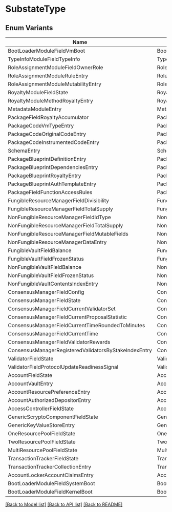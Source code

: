 # SubstateType

## Enum Variants

| Name | Value |
|---- | -----|
| BootLoaderModuleFieldVmBoot | BootLoaderModuleFieldVmBoot |
| TypeInfoModuleFieldTypeInfo | TypeInfoModuleFieldTypeInfo |
| RoleAssignmentModuleFieldOwnerRole | RoleAssignmentModuleFieldOwnerRole |
| RoleAssignmentModuleRuleEntry | RoleAssignmentModuleRuleEntry |
| RoleAssignmentModuleMutabilityEntry | RoleAssignmentModuleMutabilityEntry |
| RoyaltyModuleFieldState | RoyaltyModuleFieldState |
| RoyaltyModuleMethodRoyaltyEntry | RoyaltyModuleMethodRoyaltyEntry |
| MetadataModuleEntry | MetadataModuleEntry |
| PackageFieldRoyaltyAccumulator | PackageFieldRoyaltyAccumulator |
| PackageCodeVmTypeEntry | PackageCodeVmTypeEntry |
| PackageCodeOriginalCodeEntry | PackageCodeOriginalCodeEntry |
| PackageCodeInstrumentedCodeEntry | PackageCodeInstrumentedCodeEntry |
| SchemaEntry | SchemaEntry |
| PackageBlueprintDefinitionEntry | PackageBlueprintDefinitionEntry |
| PackageBlueprintDependenciesEntry | PackageBlueprintDependenciesEntry |
| PackageBlueprintRoyaltyEntry | PackageBlueprintRoyaltyEntry |
| PackageBlueprintAuthTemplateEntry | PackageBlueprintAuthTemplateEntry |
| PackageFieldFunctionAccessRules | PackageFieldFunctionAccessRules |
| FungibleResourceManagerFieldDivisibility | FungibleResourceManagerFieldDivisibility |
| FungibleResourceManagerFieldTotalSupply | FungibleResourceManagerFieldTotalSupply |
| NonFungibleResourceManagerFieldIdType | NonFungibleResourceManagerFieldIdType |
| NonFungibleResourceManagerFieldTotalSupply | NonFungibleResourceManagerFieldTotalSupply |
| NonFungibleResourceManagerFieldMutableFields | NonFungibleResourceManagerFieldMutableFields |
| NonFungibleResourceManagerDataEntry | NonFungibleResourceManagerDataEntry |
| FungibleVaultFieldBalance | FungibleVaultFieldBalance |
| FungibleVaultFieldFrozenStatus | FungibleVaultFieldFrozenStatus |
| NonFungibleVaultFieldBalance | NonFungibleVaultFieldBalance |
| NonFungibleVaultFieldFrozenStatus | NonFungibleVaultFieldFrozenStatus |
| NonFungibleVaultContentsIndexEntry | NonFungibleVaultContentsIndexEntry |
| ConsensusManagerFieldConfig | ConsensusManagerFieldConfig |
| ConsensusManagerFieldState | ConsensusManagerFieldState |
| ConsensusManagerFieldCurrentValidatorSet | ConsensusManagerFieldCurrentValidatorSet |
| ConsensusManagerFieldCurrentProposalStatistic | ConsensusManagerFieldCurrentProposalStatistic |
| ConsensusManagerFieldCurrentTimeRoundedToMinutes | ConsensusManagerFieldCurrentTimeRoundedToMinutes |
| ConsensusManagerFieldCurrentTime | ConsensusManagerFieldCurrentTime |
| ConsensusManagerFieldValidatorRewards | ConsensusManagerFieldValidatorRewards |
| ConsensusManagerRegisteredValidatorsByStakeIndexEntry | ConsensusManagerRegisteredValidatorsByStakeIndexEntry |
| ValidatorFieldState | ValidatorFieldState |
| ValidatorFieldProtocolUpdateReadinessSignal | ValidatorFieldProtocolUpdateReadinessSignal |
| AccountFieldState | AccountFieldState |
| AccountVaultEntry | AccountVaultEntry |
| AccountResourcePreferenceEntry | AccountResourcePreferenceEntry |
| AccountAuthorizedDepositorEntry | AccountAuthorizedDepositorEntry |
| AccessControllerFieldState | AccessControllerFieldState |
| GenericScryptoComponentFieldState | GenericScryptoComponentFieldState |
| GenericKeyValueStoreEntry | GenericKeyValueStoreEntry |
| OneResourcePoolFieldState | OneResourcePoolFieldState |
| TwoResourcePoolFieldState | TwoResourcePoolFieldState |
| MultiResourcePoolFieldState | MultiResourcePoolFieldState |
| TransactionTrackerFieldState | TransactionTrackerFieldState |
| TransactionTrackerCollectionEntry | TransactionTrackerCollectionEntry |
| AccountLockerAccountClaimsEntry | AccountLockerAccountClaimsEntry |
| BootLoaderModuleFieldSystemBoot | BootLoaderModuleFieldSystemBoot |
| BootLoaderModuleFieldKernelBoot | BootLoaderModuleFieldKernelBoot |


[[Back to Model list]](../README.md#documentation-for-models) [[Back to API list]](../README.md#documentation-for-api-endpoints) [[Back to README]](../README.md)


